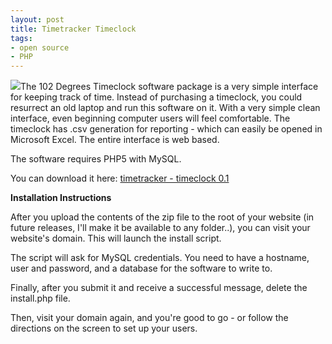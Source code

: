 ```yaml
---
layout: post
title: Timetracker Timeclock
tags:
- open source
- PHP
---
```


![](http://aaronsaray.com/blog/wp-content/uploads/2008/05/timetracker-screenshot-300x133.gif)The 102 Degrees Timeclock software package is a very simple interface for keeping track of time.  Instead of purchasing a timeclock, you could resurrect an old laptop and run this software on it.  With a very simple clean interface, even beginning computer users will feel comfortable. The timeclock has .csv generation for reporting - which can easily be opened in Microsoft Excel.  The entire interface is web based.

The software requires PHP5 with MySQL.

You can download it here:
[timetracker - timeclock 0.1](http://aaronsaray.com/blog/wp-content/uploads/2008/05/timetracker_01.zip)

**Installation Instructions**

After you upload the contents of the zip file to the root of your website (in future releases, I'll make it be available to any folder..), you can visit your website's domain.  This will launch the install script.

The script will ask for MySQL credentials.  You need to have a hostname, user and password, and a database for the software to write to.

Finally, after you submit it and receive a successful message, delete the install.php file.

Then, visit your domain again, and you're good to go - or follow the directions on the screen to set up your users.
